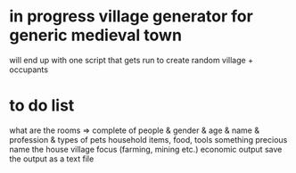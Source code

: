  # in progress village generator for generic medieval town
 will end up with one script that gets run to create random village + occupants 
 
 # to do list
 what are the rooms => complete
  of people & gender & age & name & profession
  & types of pets
 household items, food, tools
 something precious
 name the house
 village focus (farming, mining etc.)
 economic output
 save the output as a text file

